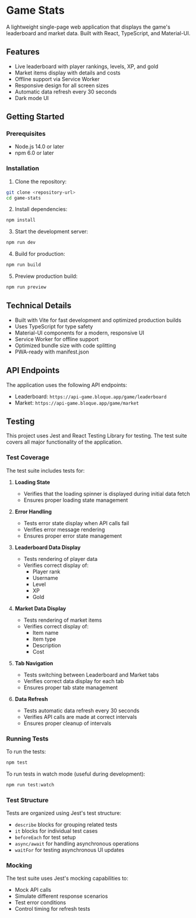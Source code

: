 # Game Stats

A lightweight single-page web application that displays the game's leaderboard and market data. Built with React, TypeScript, and Material-UI.

## Features

- Live leaderboard with player rankings, levels, XP, and gold
- Market items display with details and costs
- Offline support via Service Worker
- Responsive design for all screen sizes
- Automatic data refresh every 30 seconds
- Dark mode UI

## Getting Started

### Prerequisites

- Node.js 14.0 or later
- npm 6.0 or later

### Installation

1. Clone the repository:
```bash
git clone <repository-url>
cd game-stats
```

2. Install dependencies:
```bash
npm install
```

3. Start the development server:
```bash
npm run dev
```

4. Build for production:
```bash
npm run build
```

5. Preview production build:
```bash
npm run preview
```

## Technical Details

- Built with Vite for fast development and optimized production builds
- Uses TypeScript for type safety
- Material-UI components for a modern, responsive UI
- Service Worker for offline support
- Optimized bundle size with code splitting
- PWA-ready with manifest.json

## API Endpoints

The application uses the following API endpoints:

- Leaderboard: `https://api-game.bloque.app/game/leaderboard`
- Market: `https://api-game.bloque.app/game/market`



## Testing

This project uses Jest and React Testing Library for testing. The test suite covers all major functionality of the application.

### Test Coverage

The test suite includes tests for:

1. **Loading State**
   - Verifies that the loading spinner is displayed during initial data fetch
   - Ensures proper loading state management

2. **Error Handling**
   - Tests error state display when API calls fail
   - Verifies error message rendering
   - Ensures proper error state management

3. **Leaderboard Data Display**
   - Tests rendering of player data
   - Verifies correct display of:
     - Player rank
     - Username
     - Level
     - XP
     - Gold

4. **Market Data Display**
   - Tests rendering of market items
   - Verifies correct display of:
     - Item name
     - Item type
     - Description
     - Cost

5. **Tab Navigation**
   - Tests switching between Leaderboard and Market tabs
   - Verifies correct data display for each tab
   - Ensures proper tab state management

6. **Data Refresh**
   - Tests automatic data refresh every 30 seconds
   - Verifies API calls are made at correct intervals
   - Ensures proper cleanup of intervals

### Running Tests

To run the tests:

```bash
npm test
```

To run tests in watch mode (useful during development):

```bash
npm run test:watch
```

### Test Structure

Tests are organized using Jest's test structure:
- `describe` blocks for grouping related tests
- `it` blocks for individual test cases
- `beforeEach` for test setup
- `async/await` for handling asynchronous operations
- `waitFor` for testing asynchronous UI updates

### Mocking

The test suite uses Jest's mocking capabilities to:
- Mock API calls
- Simulate different response scenarios
- Test error conditions
- Control timing for refresh tests 